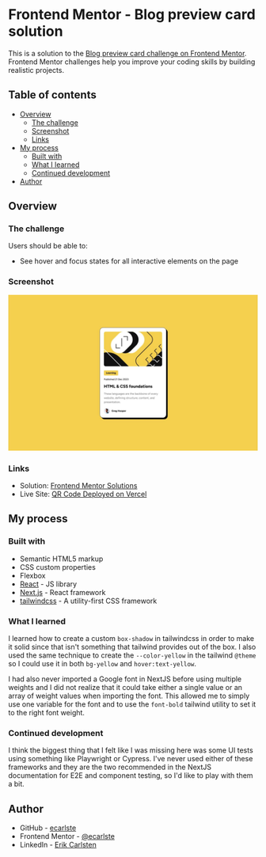 # Frontend Mentor - Blog preview card solution

This is a solution to the [Blog preview card challenge on Frontend Mentor](https://www.frontendmentor.io/challenges/blog-preview-card-ckPaj01IcS). Frontend Mentor challenges help you improve your coding skills by building realistic projects.

## Table of contents

- [Overview](#overview)
  - [The challenge](#the-challenge)
  - [Screenshot](#screenshot)
  - [Links](#links)
- [My process](#my-process)
  - [Built with](#built-with)
  - [What I learned](#what-i-learned)
  - [Continued development](#continued-development)
- [Author](#author)

## Overview

### The challenge

Users should be able to:

- See hover and focus states for all interactive elements on the page

### Screenshot

![Screenshot of Blog Preview Card Component](../../../public/images/blog-preview-card-website-screenshot-desktop.png)

### Links

- Solution: [Frontend Mentor Solutions](https://www.frontendmentor.io/profile/ecarlste/solutions)
- Live Site: [QR Code Deployed on Vercel](https://learning-tailwind-inky.vercel.app/website-projects/blog-preview-card)

## My process

### Built with

- Semantic HTML5 markup
- CSS custom properties
- Flexbox
- [React](https://reactjs.org/) - JS library
- [Next.js](https://nextjs.org/) - React framework
- [tailwindcss](https://tailwindcss.com/) - A utility-first CSS framework

### What I learned

I learned how to create a custom `box-shadow` in tailwindcss in order to make it solid since that isn't something that tailwind provides out of the box. I also used the same technique to create the `--color-yellow` in the tailwind `@theme` so I could use it in both `bg-yellow` and `hover:text-yellow`.

I had also never imported a Google font in NextJS before using multiple weights and I did not realize that it could take either a single value or an array of weight values when importing the font. This allowed me to simply use one variable for the font and to use the `font-bold` tailwind utility to set it to the right font weight.

### Continued development

I think the biggest thing that I felt like I was missing here was some UI tests using something like Playwright or Cypress. I've never used either of these frameworks and they are the two recommended in the NextJS documentation for E2E and component testing, so I'd like to play with them a bit.

## Author

- GitHub - [ecarlste](https://github.com/ecarlste)
- Frontend Mentor - [@ecarlste](https://www.frontendmentor.io/profile/ecarlste)
- LinkedIn - [Erik Carlsten](https://www.linkedin.com/in/erikcarlsten)

